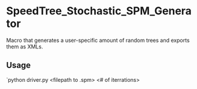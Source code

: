 # SpeedTree_Stochastic_SPM_Generator
Macro that generates a user-specific amount of random trees and exports them as XMLs.

## Usage
`python driver.py <filepath to .spm> <filepath to output folder> <# of iterrations>
